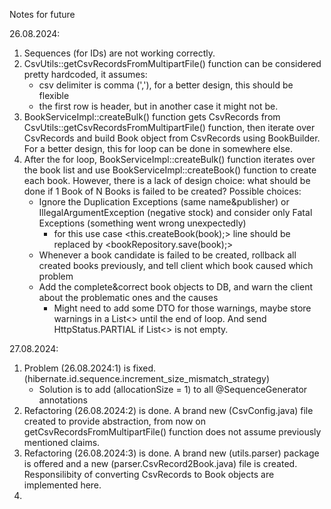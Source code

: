 Notes for future

26.08.2024:
1) Sequences (for IDs) are not working correctly.
2) CsvUtils::getCsvRecordsFromMultipartFile() function 
can be considered pretty hardcoded, it assumes:
   * csv delimiter is comma (','), for a better design, this should be flexible
   * the first row is header, but in another case it might not be.
3) BookServiceImpl::createBulk() function gets CsvRecords from CsvUtils::getCsvRecordsFromMultipartFile() function,
then iterate over CsvRecords and build Book object from CsvRecords using BookBuilder. For a better design, this for loop can be done in somewhere else.
4) After the for loop, BookServiceImpl::createBulk() function iterates over the book list and use
BookServiceImpl::createBook() function to create each book. However, there is a lack of design choice: what should be done if 1 Book of N Books is failed to  be created? Possible choices:
   * Ignore the Duplication Exceptions (same name&publisher) or IllegalArgumentException (negative stock) and consider only Fatal Exceptions (something went wrong unexpectedly)
     * for this use case <this.createBook(book);> line should be replaced by <bookRepository.save(book);>
   * Whenever a book candidate is failed to be created, rollback all created books previously, and tell client which book caused which problem
   * Add the complete&correct book objects to DB, and warn the client about the problematic ones and the causes
     * Might need to add some DTO for those warnings, maybe store warnings in a List<> until the end of loop. And send HttpStatus.PARTIAL if List<> is not empty.

27.08.2024:
1) Problem (26.08.2024:1) is fixed. (hibernate.id.sequence.increment_size_mismatch_strategy)
   * Solution is to add (allocationSize = 1) to all @SequenceGenerator annotations
2) Refactoring (26.08.2024:2) is done. A brand new (CsvConfig.java) file created to provide abstraction, from now on getCsvRecordsFromMultipartFile() function does not assume previously mentioned claims.
3) Refactoring (26.08.2024:3) is done. A brand new (utils.parser) package is offered and a new (parser.CsvRecord2Book.java) file is created. Responsilibity of converting CsvRecords to Book objects are implemented here.
4) 